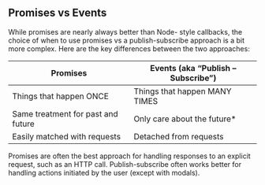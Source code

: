 ## Promises vs Events

While promises are nearly always better than Node- style callbacks, the choice
of when to use promises vs a publish-subscribe approach is a bit more complex. Here are the key differences between the two approaches:

| Promises                           | Events (aka “Publish – Subscribe”) |
|------------------------------------|------------------------------------|
| Things that happen ONCE            | Things that happen MANY TIMES      |
| Same treatment for past and future | Only care about the future*        |
| Easily matched with requests       | Detached from requests             |

Promises are often the best approach for handling responses to an explicit
request, such as an HTTP call. Publish-subscribe often works better for
handling actions initiated by the user (except with modals).
